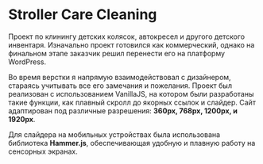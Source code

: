 # Stroller Care Cleaning

Проект по клинингу детских колясок, автокресел и другого детского инвентаря. Изначально проект готовился как коммерческий, однако на финальном этапе заказчик решил перенести его на платформу WordPress.

Во время верстки я напрямую взаимодействовал с дизайнером, стараясь учитывать все его замечания и пожелания. Проект был реализован с использованием VanillaJS, на котором были разработаны такие функции, как плавный скролл до якорных ссылок и слайдер. Сайт адаптирован под различные разрешения: **360px, 768px, 1200px, и 1920px**.

Для слайдера на мобильных устройствах была использована библиотека **Hammer.js**, обеспечивающая удобную и плавную работу на сенсорных экранах.
